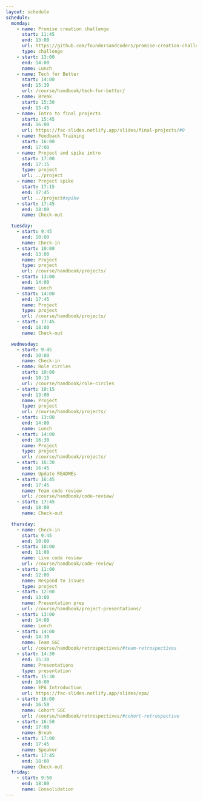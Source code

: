 ```yaml
---
layout: schedule
schedule:
  monday:
    - name: Promise creation challenge
      start: 11:45
      end: 13:00
      url: https://github.com/foundersandcoders/promise-creation-challenge
      type: challenge
    - start: 13:00
      end: 14:00
      name: Lunch
    - name: Tech for Better
      start: 14:00
      end: 15:30
      url: /course/handbook/tech-for-better/
    - name: Break
      start: 15:30
      end: 15:45
    - name: Intro to final projects
      start: 15:45
      end: 16:00
      url: https://fac-slides.netlify.app/slides/final-projects/#0
    - name: Feedback Training
      start: 16:00
      end: 17:00
    - name: Project and spike intro
      start: 17:00
      end: 17:15
      type: project
      url: ../project
    - name: Project spike
      start: 17:15
      end: 17:45
      url: ../project#spike
    - start: 17:45
      end: 18:00
      name: Check-out

  tuesday:
    - start: 9:45
      end: 10:00
      name: Check-in
    - start: 10:00
      end: 13:00
      name: Project
      type: project
      url: /course/handbook/projects/
    - start: 13:00
      end: 14:00
      name: Lunch
    - start: 14:00
      end: 17:45
      name: Project
      type: project
      url: /course/handbook/projects/
    - start: 17:45
      end: 18:00
      name: Check-out

  wednesday:
    - start: 9:45
      end: 10:00
      name: Check-in
    - name: Role circles
      start: 10:00
      end: 10:15
      url: /course/handbook/role-circles
    - start: 10:15
      end: 13:00
      name: Project
      type: project
      url: /course/handbook/projects/
    - start: 13:00
      end: 14:00
      name: Lunch
    - start: 14:00
      end: 16:30
      name: Project
      type: project
      url: /course/handbook/projects/
    - start: 16:30
      end: 16:45
      name: Update READMEs
    - start: 16:45
      end: 17:45
      name: Team code review
      url: /course/handbook/code-review/
    - start: 17:45
      end: 18:00
      name: Check-out

  thursday:
    - name: Check-in
      start: 9:45
      end: 10:00
    - start: 10:00
      end: 11:00
      name: Live code review
      url: /course/handbook/code-review/
    - start: 11:00
      end: 12:00
      name: Respond to issues
      type: project
    - start: 12:00
      end: 13:00
      name: Presentation prep
      url: /course/handbook/project-presentations/
    - start: 13:00
      end: 14:00
      name: Lunch
    - start: 14:00
      end: 14:30
      name: Team SGC
      url: /course/handbook/retrospectives/#team-retrospectives
    - start: 14:30
      end: 15:30
      name: Presentations
      type: presentation
    - start: 15:30
      end: 16:00
      name: EPA Introduction
      url: https://fac-slides.netlify.app/slides/epa/
    - start: 16:00
      end: 16:50
      name: Cohort SGC
      url: /course/handbook/retrospectives/#cohort-retrospective
    - start: 16:50
      end: 17:00
      name: Break
    - start: 17:00
      end: 17:45
      name: Speaker
    - start: 17:45
      end: 18:00
      name: Check-out
  friday:
    - start: 9:50
      end: 18:00
      name: Consolidation
---
```

